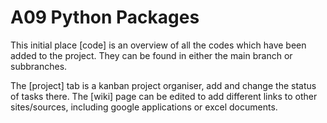 # A09 Python Packages
This initial place [code] is an overview of all the codes which have been added to the project. They can be found in either the main branch or subbranches.

The [project] tab is a kanban project organiser, add and change the status of tasks there.
The [wiki] page can be edited to add different links to other sites/sources, including google applications or excel documents.
